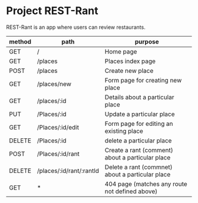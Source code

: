 # Project REST-Rant

REST-Rant is an app where users can review restaurants.

 method | path | purpose|
|---| --- | --- |
GET | / | Home page|
GET | /places | Places index page
POST | /places | Create new place 
GET | /places/new | Form page for creating new place 
GET | /places/:id | Details about a particular place 
PUT | /Places/:id | Update a particular place 
GET | /Places/:id/edit | Form page for editing an existing place 
DELETE | /Places/:id | delete a particular place
POST | /Places/:id/rant | Create a rant (comment) about a particular place 
DELETE | /places/:id/rant/:rantld | Delete a rant (commnet) about a particular place
GET | * | 404 page (matches any route not defined above)